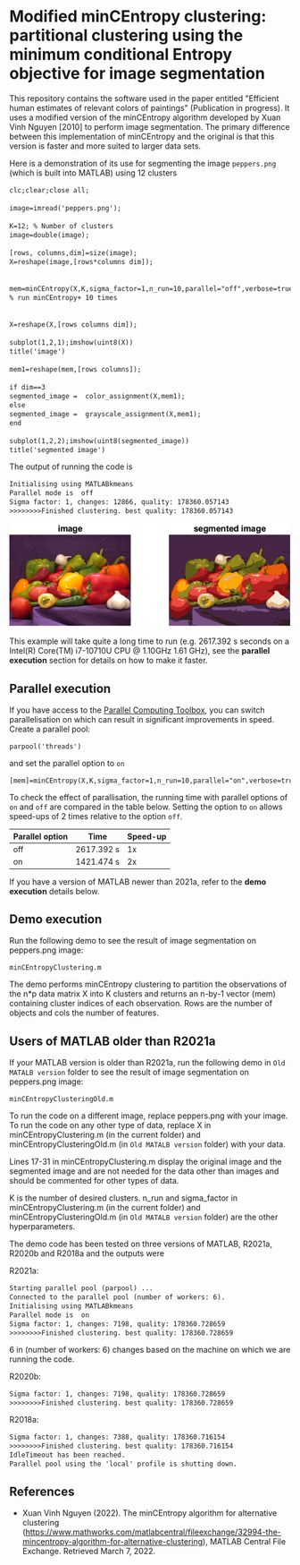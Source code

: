 # Modified minCEntropy clustering: partitional clustering using the minimum conditional Entropy objective for image segmentation

This repository contains the software used in the paper entitled "Efficient human estimates of relevant colors of paintings" (Publication in progress).  It uses a modified version of the minCEntropy algorithm developed by Xuan Vinh Nguyen [2010] to perform image segmentation.  The primary difference between this implementation of minCEntropy and the original is that this version is faster and more suited to larger data sets. 

Here is a demonstration of its use for segmenting the image `peppers.png` (which is built into MATLAB) using 12 clusters

```
clc;clear;close all;

image=imread('peppers.png');

K=12; % Number of clusters
image=double(image);

[rows, columns,dim]=size(image);
X=reshape(image,[rows*columns dim]);

   
mem=minCEntropy(X,K,sigma_factor=1,n_run=10,parallel="off",verbose=true);  % run minCEntropy+ 10 times


X=reshape(X,[rows columns dim]);

subplot(1,2,1);imshow(uint8(X))
title('image')

mem1=reshape(mem,[rows columns]);

if dim==3
segmented_image =  color_assignment(X,mem1);
else
segmented_image =  grayscale_assignment(X,mem1);
end

subplot(1,2,2);imshow(uint8(segmented_image))
title('segmented image')

```

The output of running the code is 

```
Initialising using MATLABkmeans
Parallel mode is  off
Sigma factor: 1, changes: 12866, quality: 178360.057143
>>>>>>>>Finished clustering. best quality: 178360.057143

```

![](https://github.com/ZT-HT/Clustering_minCEntropy/blob/main/segmented.bmp)



This example will take quite a long time to run (e.g. 2617.392 s seconds on a Intel(R) Core(TM) i7-10710U CPU @ 1.10GHz 1.61 GHz), see the **parallel execution** section for details on how to make it faster.

## Parallel execution 

If you have access to the [Parallel Computing Toolbox](https://www.mathworks.com/products/parallel-computing.html), you can switch parallelisation on which can result in significant improvements in speed.  Create a parallel pool:

```
parpool('threads')
```

and set the parallel option to `on`

```
[mem]=minCEntropy(X,K,sigma_factor=1,n_run=10,parallel="on",verbose=true);
```


To check the effect of parallisation, the running time with parallel options of `on` and `off` are compared in the table below. Setting the option to `on` allows speed-ups of 2 times relative to the option `off`. 


 |  Parallel option     | Time   | Speed-up | 
 | ------------------   | ----   | -------- | 
 |       off                  | 2617.392 s       | 1x |
 |       on                   | 1421.474 s       |  2x  |
  


If you have a version of MATLAB newer than 2021a, refer to the **demo execution** details below.


## Demo execution

Run the following demo to see the result of image segmentation on peppers.png image:

```
minCEntropyClustering.m
```

The demo performs minCEntropy clustering to partition the observations of the n*p data matrix X into K clusters and returns an n-by-1 vector (mem) containing cluster indices of each observation. Rows are the number of objects and cols the number of features.


## Users of MATLAB older than R2021a

If your MATLAB version is older than R2021a, run the following demo in `Old MATALB version` folder to see the result of image segmentation on peppers.png image:

```
minCEntropyClusteringOld.m
```


To run the code on a different image, replace peppers.png with your image. To run the code on any other type of data, replace X in minCEntropyClustering.m (in the current folder) and minCEntropyClusteringOld.m (in `Old MATALB version` folder) with your data. 

Lines 17-31 in minCEntropyClustering.m display the original image and the segmented image and are not needed for the data other than images and should be commented for other types of data. 

K is the number of desired clusters. n_run and sigma_factor in minCEntropyClustering.m (in the current folder) and minCEntropyClusteringOld.m (in `Old MATALB version` folder) are the other hyperparameters. 

The demo code has been tested on three versions of MATLAB, R2021a, R2020b and R2018a and the outputs were

R2021a:

```
Starting parallel pool (parpool) ...
Connected to the parallel pool (number of workers: 6).
Initialising using MATLABkmeans
Parallel mode is  on
Sigma factor: 1, changes: 7198, quality: 178360.728659
>>>>>>>>Finished clustering. best quality: 178360.728659
```

6 in (number of workers: 6) changes based on the machine on which we are running the code.


R2020b:

```
Sigma factor: 1, changes: 7198, quality: 178360.728659
>>>>>>>>Finished clustering. best quality: 178360.728659
```

R2018a:
```
Sigma factor: 1, changes: 7388, quality: 178360.716154
>>>>>>>>Finished clustering. best quality: 178360.716154
IdleTimeout has been reached.
Parallel pool using the 'local' profile is shutting down.
```

## References

* Xuan Vinh Nguyen (2022). The minCEntropy algorithm for alternative clustering (https://www.mathworks.com/matlabcentral/fileexchange/32994-the-mincentropy-algorithm-for-alternative-clustering), MATLAB Central File Exchange. Retrieved March 7, 2022.


